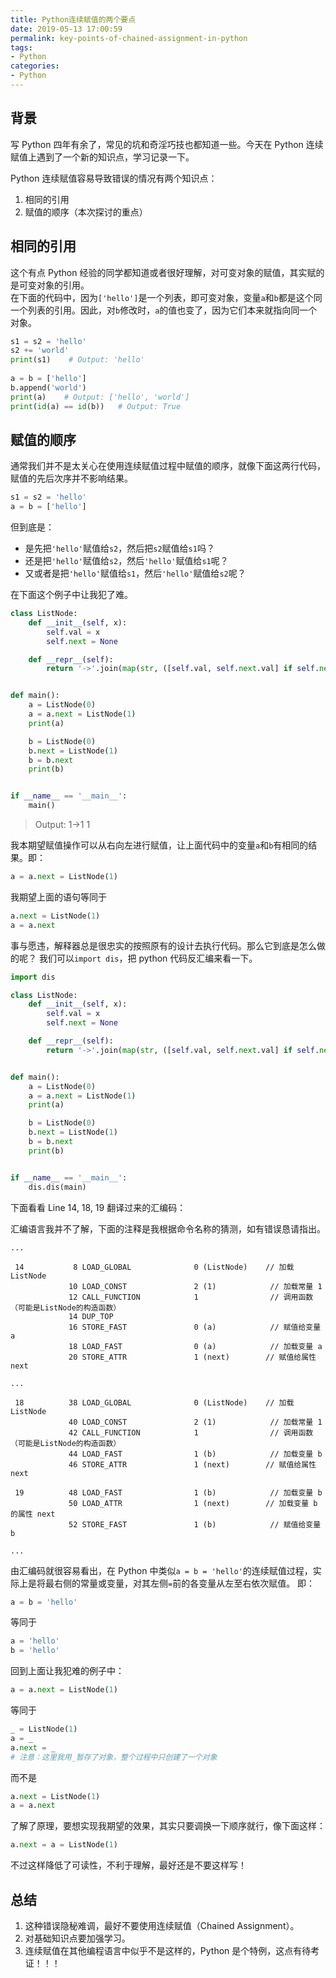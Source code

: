 ```yaml
---
title: Python连续赋值的两个要点
date: 2019-05-13 17:00:59
permalink: key-points-of-chained-assignment-in-python
tags:
- Python
categories:
- Python
---
```


## 背景

写 Python 四年有余了，常见的坑和奇淫巧技也都知道一些。今天在 Python 连续赋值上遇到了一个新的知识点，学习记录一下。

Python 连续赋值容易导致错误的情况有两个知识点：
1. 相同的引用
2. 赋值的顺序（本次探讨的重点）

<!--more-->

## 相同的引用

这个有点 Python 经验的同学都知道或者很好理解，对可变对象的赋值，其实赋的是可变对象的引用。  
在下面的代码中，因为`['hello']`是一个列表，即可变对象，变量`a`和`b`都是这个同一个列表的引用。因此，对`b`修改时，`a`的值也变了，因为它们本来就指向同一个对象。

```python
s1 = s2 = 'hello'
s2 += 'world'
print(s1)    # Output: 'hello'   
  
a = b = ['hello']
b.append('world')
print(a)    # Output: ['hello', 'world']
print(id(a) == id(b))   # Output: True
```

## 赋值的顺序

通常我们并不是太关心在使用连续赋值过程中赋值的顺序，就像下面这两行代码，赋值的先后次序并不影响结果。

```python
s1 = s2 = 'hello'
a = b = ['hello']
```

但到底是：
- 是先把`'hello'`赋值给`s2`，然后把`s2`赋值给`s1`吗？
- 还是把`'hello'`赋值给`s2`，然后`'hello'`赋值给`s1`呢？
- 又或者是把`'hello'`赋值给`s1`，然后`'hello'`赋值给`s2`呢？

在下面这个例子中让我犯了难。
```python
class ListNode:
    def __init__(self, x):
        self.val = x
        self.next = None

    def __repr__(self):
        return '->'.join(map(str, ([self.val, self.next.val] if self.next else [self.val])))


def main():
    a = ListNode(0)
    a = a.next = ListNode(1)
    print(a)

    b = ListNode(0)
    b.next = ListNode(1)
    b = b.next
    print(b)


if __name__ == '__main__':
    main()
```

> Output:
> 1->1
> 1

我本期望赋值操作可以从右向左进行赋值，让上面代码中的变量`a`和`b`有相同的结果。即：

```python
a = a.next = ListNode(1)
```

我期望上面的语句等同于

```python
a.next = ListNode(1)
a = a.next
```

事与愿违，解释器总是很忠实的按照原有的设计去执行代码。那么它到底是怎么做的呢？
我们可以`import dis`，把 python 代码反汇编来看一下。
```python
import dis

class ListNode:
    def __init__(self, x):
        self.val = x
        self.next = None

    def __repr__(self):
        return '->'.join(map(str, ([self.val, self.next.val] if self.next else [self.val])))


def main():
    a = ListNode(0)
    a = a.next = ListNode(1)
    print(a)

    b = ListNode(0)
    b.next = ListNode(1)
    b = b.next
    print(b)


if __name__ == '__main__':
    dis.dis(main)
```

下面看看 Line 14, 18, 19 翻译过来的汇编码：

汇编语言我并不了解，下面的注释是我根据命令名称的猜测，如有错误恳请指出。

```
...

 14           8 LOAD_GLOBAL              0 (ListNode)    // 加载ListNode
             10 LOAD_CONST               2 (1)            // 加载常量 1
             12 CALL_FUNCTION            1                // 调用函数（可能是ListNode的构造函数）
             14 DUP_TOP
             16 STORE_FAST               0 (a)            // 赋值给变量 a
             18 LOAD_FAST                0 (a)            // 加载变量 a
             20 STORE_ATTR               1 (next)        // 赋值给属性 next

...

 18          38 LOAD_GLOBAL              0 (ListNode)    // 加载ListNode
             40 LOAD_CONST               2 (1)            // 加载常量 1
             42 CALL_FUNCTION            1                // 调用函数（可能是ListNode的构造函数）
             44 LOAD_FAST                1 (b)            // 加载变量 b
             46 STORE_ATTR               1 (next)        // 赋值给属性 next

 19          48 LOAD_FAST                1 (b)            // 加载变量 b
             50 LOAD_ATTR                1 (next)        // 加载变量 b 的属性 next
             52 STORE_FAST               1 (b)            // 赋值给变量 b

...
```

由汇编码就很容易看出，在 Python 中类似`a = b = 'hello'`的连续赋值过程，实际上是将最右侧的常量或变量，对其左侧`=`前的各变量从左至右依次赋值。
即：
```python
a = b = 'hello'
```
等同于
```python
a = 'hello'
b = 'hello'
```

回到上面让我犯难的例子中：

```python
a = a.next = ListNode(1)
```

等同于

```python
_ = ListNode(1)  
a = _
a.next = _
# 注意：这里我用_暂存了对象，整个过程中只创建了一个对象
```

而不是

```python
a.next = ListNode(1)
a = a.next
```

了解了原理，要想实现我期望的效果，其实只要调换一下顺序就行，像下面这样：
```python
a.next = a = ListNode(1)
```

不过这样降低了可读性，不利于理解，最好还是不要这样写！

## 总结

1. 这种错误隐秘难调，最好不要使用连续赋值（Chained Assignment）。
2. 对基础知识点要加强学习。
3. 连续赋值在其他编程语言中似乎不是这样的，Python 是个特例，这点有待考证！！！

